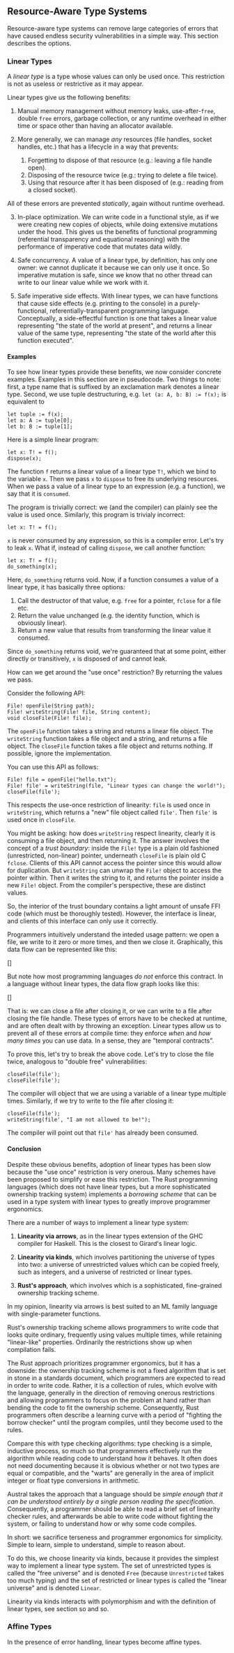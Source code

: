 ## Resource-Aware Type Systems

Resource-aware type systems can remove large categories of errors that have
caused endless security vulnerabilities in a simple way. This section describes
the options.

### Linear Types

A _linear type_ is a type whose values can only be used once. This restriction
is not as useless or restrictive as it may appear.

Linear types give us the following benefits:

1. Manual memory management without memory leaks, use-after-`free`, double
   `free` errors, garbage collection, or any runtime overhead in either time or
   space other than having an allocator available.

2. More generally, we can manage _any_ resources (file handles, socket handles,
   etc.) that has a lifecycle in a way that prevents:

   1. Forgetting to dispose of that resource (e.g.: leaving a file handle open).
   2. Disposing of the resource twice (e.g.: trying to delete a file twice).
   3. Using that resource after it has been disposed of (e.g.: reading from a
      closed socket).

  All of these errors are prevented _statically_, again without runtime
  overhead.

3. In-place optimization. We can write code in a functional style, as if we were
   creating new copies of objects, while doing extensive mutations under the
   hood. This gives us the benefits of functional programming (referential
   transparency and equational reasoning) with the performance of imperative
   code that mutates data wildly.

4. Safe concurrency. A value of a linear type, by definition, has only one
   owner: we cannot duplicate it because we can only use it once. So imperative
   mutation is safe, since we know that no other thread can write to our linear
   value while we work with it.

5. Safe imperative side effects. With linear types, we can have functions that
   cause side effects (e.g. printing to the console) in a purely-functional,
   referentially-transparent programming language. Conceptually, a
   side-effectful function is one that takes a linear value representing "the
   state of the world at present", and returns a linear value of the same type,
   representing "the state of the world after this function executed".

#### Examples

To see how linear types provide these benefits, we now consider concrete
examples. Examples in this section are in pseudocode. Two things to note: first,
a type name that is suffixed by an exclamation mark denotes a linear
type. Second, we use tuple destructuring, e.g. `let (a: A, b: B) := f(x);` is
equivalent to

```
let tuple := f(x);
let a: A := tuple[0];
let b: B := tuple[1];
```

Here is a simple linear program:

```
let x: T! = f();
dispose(x);
```

The function `f` returns a linear value of a linear type `T!`, which we bind to
the variable `x`. Then we pass `x` to `dispose` to free its underlying
resources. When we pass a value of a linear type to an expression (e.g. a
function), we say that it is `consumed`.

The program is trivially correct: we (and the compiler) can plainly see the
value is used once. Similarly, this program is trivialy incorrect:

```
let x: T! = f();
```

`x` is never consumed by any expression, so this is a compiler error. Let's try
to leak `x`. What if, instead of calling `dispose`, we call another function:

```
let x: T! = f();
do_something(x);
```

Here, `do_something` returns void. Now, if a function consumes a value of a linear type, it has basically three options:

1. Call the destructor of that value, e.g. `free` for a pointer, `fclose` for a
   file etc.
2. Return the value unchanged (e.g. the identity function, which is obviously
   linear).
3. Return a new value that results from transforming the linear value it
   consumed.

Since `do_something` returns void, we're guaranteed that at some point, either
directly or transitively, `x` is disposed of and cannot leak.

How can we get around the "use once" restriction? By returning the values we
pass.

Consider the following API:

```
File! openFile(String path);
File! writeString(File! file, String content);
void closeFile(File! file);
```

The `openFile` function takes a string and returns a linear file object. The
`writeString` function takes a file object and a string, and returns a file
object. The `closeFile` function takes a file object and returns nothing. If
possible, ignore the implementation.

You can use this API as follows:

```
File! file = openFile("hello.txt");
File! file' = writeString(file, "Linear types can change the world!");
closeFile(file');
```

This respects the use-once restriction of linearity: `file` is used once in
`writeString`, which returns a "new" file object called `file'`. Then `file'` is
used once in `closeFile`.

You might be asking: how does `writeString` respect linearity, clearly it is
consuming a file object, and then returning it. The answer involves the concept
of a _trust boundary_: inside the `File!` type is a plain old fashioned
(unrestricted, non-linear) pointer, underneath `closeFile` is plain old C
`fclose`. Clients of this API cannot access the pointer since this would allow
for duplication. But `writeString` can unwrap the `File!` object to access the
pointer within. Then it writes the string to it, and returns the pointer inside
a new `File!` object. From the compiler's perspective, these are distinct
values.

So, the interior of the trust boundary contains a light amount of unsafe FFI
code (which must be thoroughly tested). However, the interface is linear, and
clients of this interface can only use it correctly.

Programmers intuitively understand the inteded usage pattern: we open a file, we
write to it zero or more times, and then we close it. Graphically, this data
flow can be represented like this:

[]

But note how most programming languages _do not_ enforce this contract. In a
language without linear types, the data flow graph looks like this:

[]

That is: we can close a file after closing it, or we can write to a file after
closing the file handle. These types of errors have to be checked at runtime,
and are often dealt with by throwing an exception. Linear types allow us to
prevent all of these errors at compile time: they enforce _when_ and _how many
times_ you can use data. In a sense, they are "temporal contracts".

To prove this, let's try to break the above code. Let's try to close the file
twice, analogous to "double free" vulnerabilities:

```
closeFile(file');
closeFile(file');
```

The compiler will object that we are using a variable of a linear type multiple
times. Similarly, if we try to write to the file after closing it:

```
closeFile(file');
writeString(file', "I am not allowed to be!");
```

The compiler will point out that `file'` has already been consumed.

#### Conclusion

Despite these obvious benefits, adoption of linear types has been slow because
the "use once" restriction is very onerous. Many schemes have been proposed to
simplify or ease this restriction. The Rust programming languages (which does
not have linear types, but a more sophisticated ownership tracking system)
implements a _borrowing scheme_ that can be used in a type system with linear
types to greatly improve programmer ergonomics.

There are a number of ways to implement a linear type system:

1. **Linearity via arrows**, as in the linear types extension of the GHC
   compiler for Haskell. This is the closest to Girard's linear logic.

2. **Linearity via kinds**, which involves partitioning the universe of types
   into two: a universe of unrestricted values which can be copied freely, such
   as integers, and a universe of restricted or linear types.

3. **Rust's approach**, which involves which is a sophisticated, fine-grained
   ownership tracking scheme.

In my opinion, linearity via arrows is best suited to an ML family language with
single-parameter functions.

Rust's ownership tracking scheme allows programmers to write code that looks
quite ordinary, frequently using values multiple times, while retaining
"linear-like" properties. Ordinarily the restrictions show up when compilation
fails.

The Rust approach prioritizes programmer ergonomics, but it has a downside: the
ownership tracking scheme is not a fixed algorithm that is set in stone in a
standards document, which programmers are expected to read in order to write
code. Rather, it is a collection of rules, which evolve with the language,
generally in the direction of removing onerous restrictions and allowing
programmers to focus on the problem at hand rather than bending the code to fit
the ownership scheme. Consequently, Rust programmers often describe a learning
curve with a period of "fighting the borrow checker" until the program compiles,
until they become used to the rules.

Compare this with type checking algorithms: type checking is a simple, inductive
process, so much so that programmers effectively run the algorithm while reading
code to understand how it behaves. It often does not need documenting because it
is obvious whether or not two types are equal or compatible, and the "warts" are
generally in the area of implicit integer or float type conversions in
arithmetic.

Austral takes the approach that a language should be _simple enough that it can
be understood entirely by a single person reading the
specification_. Consequently, a programmer should be able to read a brief set of
linearity checker rules, and afterwards be able to write code without fighting
the system, or failing to understand how or why some code compiles.

In short: we sacrifice terseness and programmer ergonomics for
simplicity. Simple to learn, simple to understand, simple to reason about.

To do this, we choose linearity via kinds, because it provides the simplest way
to implement a linear type system. The set of unrestricted types is called the
"free universe" and is denoted `Free` (because `Unrestricted` takes too much
typing) and the set of restricted or linear types is called the "linear
universe" and is denoted `Linear`.

Linearity via kinds interacts with polymorphism and with the definition of
linear types, see section so and so.

### Affine Types

In the presence of error handling, linear types become affine types.
